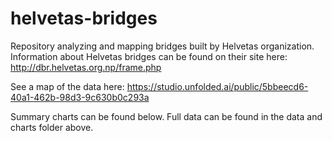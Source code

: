 # helvetas-bridges
 Repository analyzing and mapping bridges built by Helvetas organization. Information about Helvetas bridges can be found on their site here: http://dbr.helvetas.org.np/frame.php
 
See a map of the data here: https://studio.unfolded.ai/public/5bbeecd6-40a1-462b-98d3-9c630b0c293a

Summary charts can be found below. Full data can be found in the data and charts folder above. 
